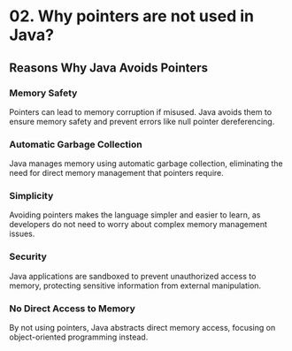 # 02. Why pointers are not used in Java?


## Reasons Why Java Avoids Pointers

### Memory Safety
Pointers can lead to memory corruption if misused. Java avoids them to ensure memory safety and prevent errors like null pointer dereferencing.

### Automatic Garbage Collection
Java manages memory using automatic garbage collection, eliminating the need for direct memory management that pointers require.

### Simplicity
Avoiding pointers makes the language simpler and easier to learn, as developers do not need to worry about complex memory management issues.

### Security
Java applications are sandboxed to prevent unauthorized access to memory, protecting sensitive information from external manipulation.

### No Direct Access to Memory
By not using pointers, Java abstracts direct memory access, focusing on object-oriented programming instead.
